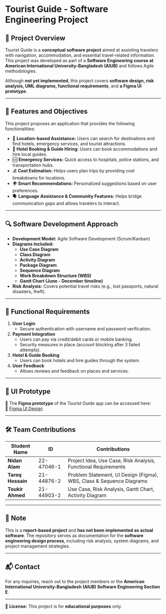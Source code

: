 # Tourist Guide - Software Engineering Project

## 📌 Project Overview
Tourist Guide is a **conceptual software project** aimed at assisting travelers with navigation, accommodation, and essential travel-related information. This project was developed as part of a **Software Engineering course at American International University-Bangladesh (AIUB)** and follows Agile methodologies.

Although **not yet implemented**, this project covers **software design, risk analysis, UML diagrams, functional requirements**, and **a Figma UI prototype**.

---

## 🚀 Features and Objectives
This project proposes an application that provides the following functionalities:
- 📍 **Location-based Assistance:** Users can search for destinations and find hotels, emergency services, and tourist attractions.
- 🏨 **Hotel Booking & Guide Hiring:** Users can book accommodations and hire local guides.
- 🆘 **Emergency Services:** Quick access to hospitals, police stations, and transportation hubs.
- 💰 **Cost Estimation:** Helps users plan trips by providing cost breakdowns for locations.
- 🌍 **Smart Recommendations:** Personalized suggestions based on user preferences.
- 🗣 **Language Assistance & Community Features:** Helps bridge communication gaps and allows travelers to interact.

---

## 🔍 Software Development Approach
- **Development Model:** Agile Software Development (Scrum/Kanban)
- **Diagrams Included:**
  - **Use Case Diagram**
  - **Class Diagram**
  - **Activity Diagram**
  - **Package Diagram**
  - **Sequence Diagram**
  - **Work Breakdown Structure (WBS)**
  - **Gantt Chart (June - December timeline)**
- **Risk Analysis:** Covers potential travel risks (e.g., lost passports, natural disasters, theft).

---

## 📑 Functional Requirements
1. **User Login**
   - Secure authentication with username and password verification.
2. **Payment Integration**
   - Users can pay via credit/debit cards or mobile banking.
   - Security measures in place (account blocking after 3 failed attempts).
3. **Hotel & Guide Booking**
   - Users can book hotels and hire guides through the system.
4. **User Feedback**
   - Allows reviews and feedback on places and services.

---

## 🎨 UI Prototype
📌 The **Figma prototype** of the Tourist Guide app can be accessed here:  
🔗 [Figma UI Design](https://www.figma.com/design/cuLh9D0r7wQAQZPEyWsCAn/Microsoft-365-UI-Kit-(Community)?node-id=4472-124&t=jsSsWlGNg1UXei91-1)

---

## 🛠 Team Contributions
| Student Name   | ID         | Contributions |
|---------------|------------|--------------|
| **Nidan Alam** | 22-47046-1 | Project Idea, Use Case, Risk Analysis, Functional Requirements |
| **Tareq Hossain** | 21-44876-2 | Problem Statement, UI Design (Figma), WBS, Class & Sequence Diagrams |
| **Toukir Ahmed** | 21-44903-2 | Use Case, Risk Analysis, Gantt Chart, Activity Diagram |

---

## 📝 Note
This is a **report-based project** and **has not been implemented as actual software**. The repository serves as documentation for the **software engineering design process**, including risk analysis, system diagrams, and project management strategies.

---

## 📬 Contact
For any inquiries, reach out to the project members or the **American International University-Bangladesh (AIUB) Software Engineering Section E**.

---

📌 **License:** This project is for **educational purposes** only.
